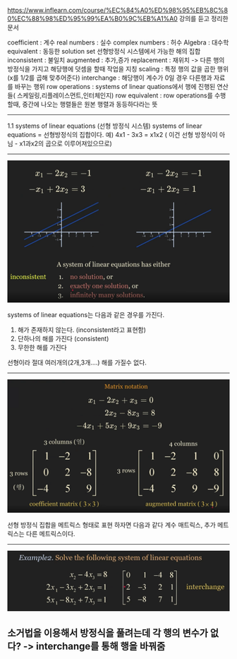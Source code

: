 https://www.inflearn.com/course/%EC%84%A0%ED%98%95%EB%8C%80%EC%88%98%ED%95%99%EA%B0%9C%EB%A1%A0
강의를 듣고 정리한 문서


coefficient : 계수
real numbers : 실수
complex numbers : 허수
Algebra : 대수학
equivalent : 동등한
solution set 선형방정식 시스템에서 가능한 해의 집합
inconsistent : 불일치
augmented : 추가,증가
replacement : 재위치 -> 다른 행의 방정식을 가지고 해당행에 덧셈을 할때 작업을 지칭
scaling : 특정 행의 값을 곱한 행위 (x를 1/2를 곱해 맞추어준다)
interchange : 해당행이 계수가 0일 경우 다른행과 자료를 바꾸는 행위
row operations : systems of linear quations에서 행에 진행된 연산들( 스케일링,리플레이스먼트,인터체인지)
row equivalent : row operations를 수행할때, 중간에 나오는 행렬들은 원본 행렬과 동등하다라는 뜻


---------------


1.1 systems of linear equations (선형 방정식 시스템)
systems of linear equations = 선형방정식의 집합이다.
예) 4x1 - 3x3 = x1x2 ( 이건 선형 방정식이 아님 - x1과x2의 곱으로 이루어져있으므로)

---------------------
![](../%EC%9D%B4%EB%AF%B8%EC%A7%80/%EC%84%A0%ED%98%95%EB%8C%80%EC%88%98%ED%95%99/Screenshot%20from%202022-08-23%2016-02-33.png)

systems of linear equations는 다음과 같은 경우를 가진다.
1. 해가 존재하지 않는다. (inconsistent라고 표현함)
2. 단하나의 해를 가진다 (consistent)
3. 무한한 해를 가진다

선형이라 절대 여러개의(2개,3개....) 해를 가질수 없다.

-------------------------------------
![](../%EC%9D%B4%EB%AF%B8%EC%A7%80/%EC%84%A0%ED%98%95%EB%8C%80%EC%88%98%ED%95%99/Screenshot%20from%202022-08-23%2016-09-49.png)

선형 방정식 집합을 메트릭스 형태로 표현 하자면 다음과 같다
계수 매트릭스, 추가 메트릭스는 다른 메트릭스이다.

--------------------------------

![](../%EC%9D%B4%EB%AF%B8%EC%A7%80/%EC%84%A0%ED%98%95%EB%8C%80%EC%88%98%ED%95%99/Screenshot%20from%202022-08-23%2016-15-51.png)

소거법을 이용해서 방정식을 풀려는데 각 행의 변수가 없다? -> interchange를 통해 행을 바꿔줌
-------------------









